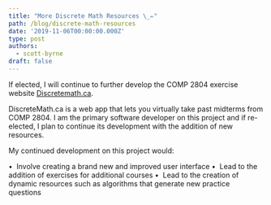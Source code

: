 ```yaml
---
title: "More Discrete Math Resources \_✏️"
path: /blog/discrete-math-resources
date: '2019-11-06T00:00:00.000Z'
type: post
authors:
  - scott-byrne
draft: false
---
```

If elected, I will continue to further develop the COMP 2804 exercise website [Discretemath.ca]().

DiscreteMath.ca is a web app that lets you virtually take past midterms from COMP 2804. I am the primary software developer on this project and if re-elected, I plan to continue its development with the addition of new resources.

My continued development on this project would:

•  Involve creating a brand new and improved user interface
•  Lead to the addition of exercises for additional courses
•  Lead to the creation of  dynamic resources such as algorithms that  generate new practice questions